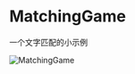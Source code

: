 MatchingGame
=========

一个文字匹配的小示例

![MatchingGame](https://raw.githubusercontent.com/luowei/iOS-demos/master/MatchingGame/doc/a.png)